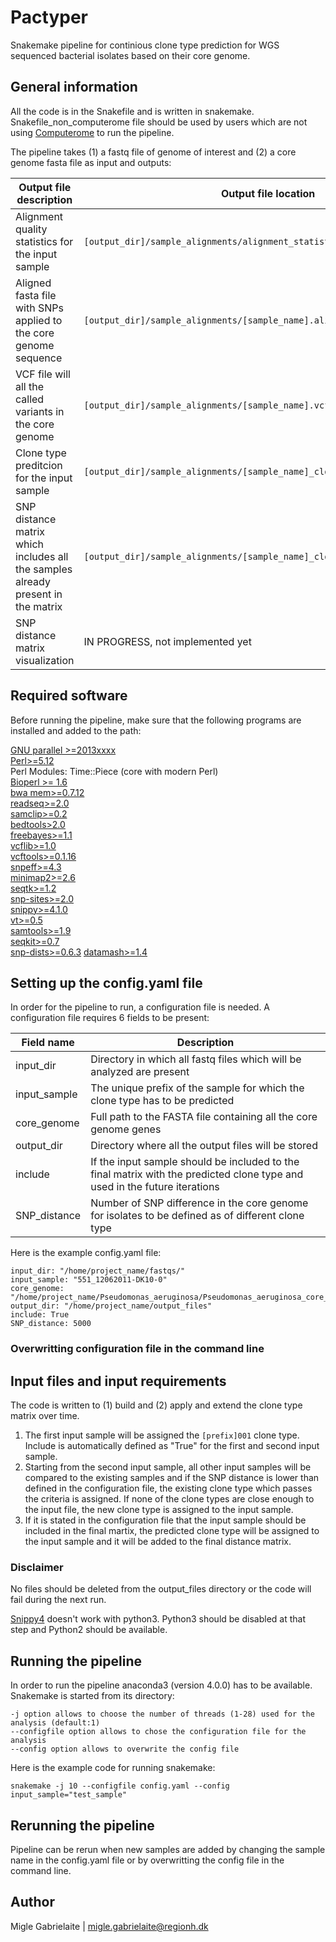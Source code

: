 # Pactyper
Snakemake pipeline for continious clone type prediction for WGS sequenced bacterial isolates based on their core genome.

## General information

All the code is in the Snakefile and is written in snakemake. Snakefile_non_computerome file should be used by users which are not using [Computerome](https://www.computerome.dk/) to run the pipeline.

The pipeline takes (1) a fastq file of genome of interest and (2) a core genome fasta file as input and outputs:

Output file description | Output file location
------------ | ------------
Alignment quality statistics for the input sample | `[output_dir]/sample_alignments/alignment_statistics.txt`
Aligned fasta file with SNPs applied to the core genome sequence | `[output_dir]/sample_alignments/[sample_name].aligned.fa`
VCF file will all the called variants in the core genome | `[output_dir]/sample_alignments/[sample_name].vcf.gz`
Clone type preditcion for the input sample | `[output_dir]/sample_alignments/[sample_name]_clonetype_summary.txt`
SNP distance matrix which includes all the samples already present in the matrix | `[output_dir]/sample_alignments/[sample_name]_clonetype_snp_distances.txt`
SNP distance matrix visualization | IN PROGRESS, not implemented yet


## Required software

Before running the pipeline, make sure that the following programs are installed and added to the path:

[GNU parallel >=2013xxxx](https://www.gnu.org/software/parallel/) <br/>
[Perl>=5.12](https://www.perl.org/) <br/>
Perl Modules: Time::Piece (core with modern Perl) <br/>
[Bioperl >= 1.6](https://bioperl.org/) <br/>
[bwa mem>=0.7.12](http://bio-bwa.sourceforge.net/)<br/>
[readseq>=2.0](http://iubio.bio.indiana.edu/soft/molbio/readseq/java/)<br/>
[samclip>=0.2](https://github.com/tseemann/samclip)<br/>
[bedtools>2.0](https://bedtools.readthedocs.io/en/latest/)<br/>
[freebayes>=1.1](https://github.com/ekg/freebayes)<br/>
[vcflib>=1.0](https://github.com/vcflib/vcflib)<br/>
[vcftools>=0.1.16](http://vcftools.sourceforge.net/)<br/>
[snpeff>=4.3](http://snpeff.sourceforge.net/)<br/>
[minimap2>=2.6](https://github.com/lh3/minimap2)<br/>
[seqtk>=1.2](https://github.com/lh3/seqtk)<br/>
[snp-sites>=2.0](https://github.com/sanger-pathogens/snp-sites)<br/>
[snippy>=4.1.0](https://github.com/tseemann/snippy)<br/>
[vt>=0.5](https://genome.sph.umich.edu/wiki/Vt)<br/>
[samtools>=1.9](http://www.htslib.org/doc/samtools.html)<br/>
[seqkit>=0.7](https://bioinf.shenwei.me/seqkit/)<br/>
[snp-dists>=0.6.3](https://github.com/tseemann/snp-dists)
[datamash>=1.4](https://www.gnu.org/software/datamash/)

## Setting up the config.yaml file

In order for the pipeline to run, a configuration file is needed. A configuration file requires 6 fields to be present:

Field name | Description
------------ | ------------
input_dir | Directory in which all fastq files which will be analyzed are present
input_sample | The unique prefix of the sample for which the clone type has to be predicted
core_genome | Full path to the FASTA file containing all the core genome genes
output_dir | Directory where all the output files will be stored
include | If the input sample should be included to the final matrix with the predicted clone type and used in the future iterations
SNP_distance | Number of SNP difference in the core genome for isolates to be defined as of different clone type


Here is the example config.yaml file:

```
input_dir: "/home/project_name/fastqs/"
input_sample: "551_12062011-DK10-0"
core_genome: "/home/project_name/Pseudomonas_aeruginosa/Pseudomonas_aeruginosa_core_genome.fasta"
output_dir: "/home/project_name/output_files"
include: True
SNP_distance: 5000

```
### Overwritting configuration file in the command line


## Input files and input requirements

The code is written to (1) build and (2) apply and extend the clone type matrix over time.

1. The first input sample will be assigned the `[prefix]001` clone type. Include is automatically defined as "True" for the first and second input sample.
2. Starting from the second input sample, all other input samples will be compared to the existing samples and if the SNP distance is lower than defined in the configuration file, the existing clone type which passes the criteria is assigned. If none of the clone types are close enough to the input file, the new clone type is assigned to the input sample.
3. If it is stated in the configuration file that the input sample should be included in the final martix, the predicted clone type will be assigned to the input sample and it will be added to the final distance matrix.

### Disclaimer

No files should be deleted from the output_files directory or the code will fail during the next run. 

[Snippy4](https://github.com/tseemann/snippy) doesn't work with python3. Python3 should be disabled at that step and Python2 should be available. 

## Running the pipeline

In order to run the pipeline anaconda3 (version 4.0.0) has to be available. Snakemake is started from its directory:

```
-j option allows to choose the number of threads (1-28) used for the analysis (default:1)
--configfile option allows to chose the configuration file for the analysis
--config option allows to overwrite the config file
```

Here is the example code for running snakemake:

```
snakemake -j 10 --configfile config.yaml --config input_sample="test_sample"

```


## Rerunning the pipeline

Pipeline can be rerun when new samples are added by changing the sample name in the config.yaml file or by overwritting the config file in the command line.

## Author

Migle Gabrielaite | migle.gabrielaite@regionh.dk
